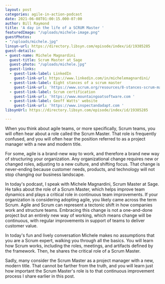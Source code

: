 ```yaml
---
layout: post
categories: agile-in-action-podcast
date: 2021-06-08T01:00:15.000-07:00
author: Bill Raymond
title: 'A day in the life of a SCRUM Master '
featuredImage: "/uploads/michele-image.png"
guestPhotos:
- "/uploads/michele.jpg"
linsyn-url: https://directory.libsyn.com/episode/index/id/19385285
guest-details:
- guest-name: Michele Magnardini
  guest-title: Scrum Master at Sage
  guest-photo: "/uploads/michele.jpg"
  guest-links:
  - guest-link-label: LinkedIn
    guest-link-url: https://www.linkedin.com/in/michelemagnardini/
  - guest-link-label: Eight stances of a scrum master
    guest-link-url: 'https://www.scrum.org/resources/8-stances-scrum-master '
  - guest-link-label: Scrum certification
    guest-link-url: 'https://www.mountaingoatsoftware.com '
  - guest-link-label: Geoff Watts' website
    guest-link-url: 'https://www.inspectandadapt.com '
libsynUrl: https://directory.libsyn.com/episode/index/id/19385285

---
```

When you think about agile teams, or more specifically, Scrum teams, you will often hear about a role called the Scrum Master. That role is frequently confused, and you will often hear the position referred to as a project manager with a new and modern title.

For some, agile is a brand-new way to work, and therefore a brand new way of structuring your organization. Any organizational change requires new or changed roles, adjusting to a new culture, and shifting focus. That change is never-ending because customer needs, products, and technology will not stop changing our business landscape.

In today's podcast, I speak with Michele Magnardini, Scrum Master at Sage. He talks about the role of a Scrum Master, which helps improve team dynamics and plays a critical role in continuous team improvements. If your organization is considering adopting agile, you likely came across the term Scrum. Agile and Scrum can represent a tectonic shift in how companies work and structure teams. Embracing this change is not a one-and-done project but an entirely new way of working, which means change will be continuous, with regular improvements in support of teams to deliver customer value.

In today's fun and lively conversation Michele makes no assumptions that you are a Scrum expert, walking you through all the basics. You will learn how Scrum works, including the roles, meetings, and artifacts defined by the framework. Then, he shares the critical role of a Scrum Master.

Sadly, many consider the Scrum Master as a project manager with a new, modern title. That cannot be farther from the truth, and you will learn just how important the Scrum Master's role is to that continuous improvement process I share earlier in this post.
